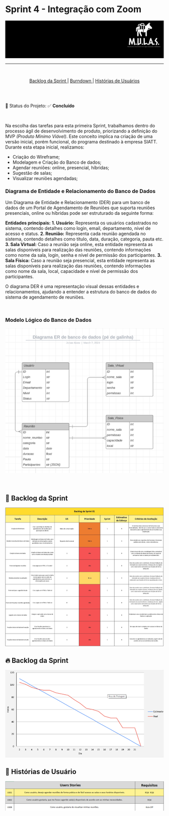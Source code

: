 # Sprint 4 - Integração com Zoom

<p align="center">
      <img src="/docs/img/Logo_Mulas.png" alt="Logo da Equipe Mulas">

<hr>
<br>
<p align="center">
  <a href ="#backlog"> Backlog da Sprint </a>  | 
  <a href ="#burndown"> Burndown </a>  |
  <a href ="#historia"> Histórias de Usuários </a>  
</p>

</p>

<br>
<br>

:pushpin: Status do Projeto: :white_check_mark: **Concluído**

<br>

Na escolha das tarefas para esta primeira Sprint, trabalhamos dentro do processo ágil de desenvolvimento de produto, priorizando a definição do MVP _(Produto Mínimo Viável)_. Este conceito implica na criação de uma versão inicial, porém funcional, do programa destinado à empresa SIATT. Durante esta etapa inicial, realizamos:

- Criação do Wireframe;
- Modelagem e Criação do Banco de dados;
- Agendar reuniões: online, presencial, híbridas;
- Sugestão de salas;
- Visualizar reuniões agendadas;

### Diagrama de Entidade e Relacionamento do Banco de Dados

Um Diagrama de Entidade e Relacionamento (DER) para um banco de dados de um Portal de Agendamento de Reuniões que suporta reuniões presenciais, online ou híbridas pode ser estruturado da seguinte forma:

**Entidades principais:**
**1. Usuário:** Representa os usuários cadastrados no sistema, contendo detalhes como login, email, departamento, nível de acesso e status.
**2. Reunião:** Representa cada reunião agendada no sistema, contendo detalhes como título, data, duração, categoria, pauta etc.
**3. Sala Virtual:** Caso a reunião seja online, esta entidade representa as salas disponíveis para realização das reuniões, contendo informações como nome da sala, login, senha e nível de permissão dos participantes.
**3. Sala Física:** Caso a reunião seja presencial, esta entidade representa as salas disponíveis para realização das reuniões, contendo informações como nome da sala, local, capacidade e nível de permissão dos participantes.

O diagrama DER é uma representação visual dessas entidades e relacionamentos, ajudando a entender a estrutura do banco de dados do sistema de agendamento de reuniões.

<br>

### Modelo Lógico do Banco de Dados

<p align="center">
      <img src="/docs/img/DER_BD.png" alt="DER do Banco de Dados">

<br>

<br>

<br>

<span id="backlog">

## :date: Backlog da Sprint

<p align="center">
      <img src="/docs/img/Backlog_Sprint01.jpg" alt="Backlog do Produto">

<br>

<span id="burndown">

## :fire: Backlog da Sprint

<p align="center">
      <img src="/docs/img/Burndown_Sprint01.png" alt="Burndown">

<br>

<span id="historia">

## :key: Histórias de Usuário

<p align="center">
      <img src="/docs/img/Historia_Usuario_Sprint01.png" alt="Histórias de Usuário">
